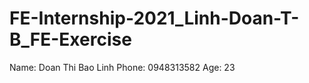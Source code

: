 # FE-Internship-2021_Linh-Doan-T-B_FE-Exercise

Name: Doan Thi Bao Linh
Phone: 0948313582
Age: 23
​
